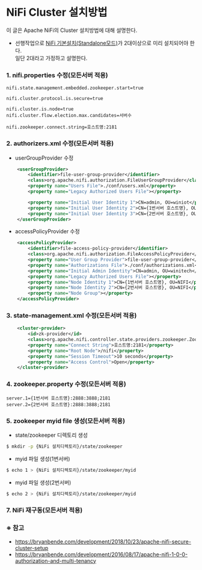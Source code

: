 # NiFi Cluster 설치방법
이 글은 Apache NiFi의 Cluster 설치방법에 대해 설명한다. <br/>
- 선행작업으로 [NiFi 기본설치(Standalone모드)](./tutorial_install.md)가 2대이상으로 미리 설치되어야 한다.<br/>
일단 2대라고 가정하고 설명한다.

### 1. nifi.properties 수정(모든서버 적용)
```properties
nifi.state.management.embedded.zookeeper.start=true

nifi.cluster.protocol.is.secure=true

nifi.cluster.is.node=true
nifi.cluster.flow.election.max.candidates=서버수

nifi.zookeeper.connect.string=호스트명:2181
```
### 2. authorizers.xml 수정(모든서버 적용)
- userGroupProvider 수정
```xml
    <userGroupProvider>
        <identifier>file-user-group-provider</identifier>
        <class>org.apache.nifi.authorization.FileUserGroupProvider</class>
        <property name="Users File">./conf/users.xml</property>
        <property name="Legacy Authorized Users File"></property>

        <property name="Initial User Identity 1">CN=admin, OU=winiot</property>
        <property name="Initial User Identity 2">CN={1번서버 호스트명}, OU=NIFI</property>
        <property name="Initial User Identity 3">CN={2번서버 호스트명}, OU=NIFI</property>
    </userGroupProvider>
```
- accessPolicyProvider 수정
```xml
    <accessPolicyProvider>
        <identifier>file-access-policy-provider</identifier>
        <class>org.apache.nifi.authorization.FileAccessPolicyProvider</class>
        <property name="User Group Provider">file-user-group-provider</property>
        <property name="Authorizations File">./conf/authorizations.xml</property>
        <property name="Initial Admin Identity">CN=admin, OU=winitech</property>
        <property name="Legacy Authorized Users File"></property>
        <property name="Node Identity 1">CN={1번서버 호스트명}, OU=NIFI</property>
        <property name="Node Identity 2">CN={2번서버 호스트명}, OU=NIFI</property>
        <property name="Node Group"></property>
    </accessPolicyProvider>
```
### 3. state-management.xml 수정(모든서버 적용)
```xml
    <cluster-provider>
        <id>zk-provider</id>
        <class>org.apache.nifi.controller.state.providers.zookeeper.ZooKeeperStateProvider</class>
        <property name="Connect String">호스트명:2181</property>
        <property name="Root Node">/nifi</property>
        <property name="Session Timeout">10 seconds</property>
        <property name="Access Control">Open</property>
    </cluster-provider>
```
### 4. zookeeper.property 수정(모든서버 적용)
```properties
server.1={1번서버 호스트명}:2888:3888;2181
server.2={2번서버 호스트명}:2888:3888;2181
```
### 5. zookeeper myid file 생성(모든서버 적용)
- state/zookeeper 디렉토리 생성
```bash
$ mkdir -p {NiFi 설치디렉토리}/state/zookeeper
```
- myid 파일 생성(1번서버)
```bash
$ echo 1 > {NiFi 설치디렉토리}/state/zookeeper/myid
```
- myid 파일 생성(2번서버)
```bash
$ echo 2 > {NiFi 설치디렉토리}/state/zookeeper/myid
```
### 7. NiFi 재구동(모든서버 적용)

### ※ 참고
- https://bryanbende.com/development/2018/10/23/apache-nifi-secure-cluster-setup
- https://bryanbende.com/development/2016/08/17/apache-nifi-1-0-0-authorization-and-multi-tenancy
